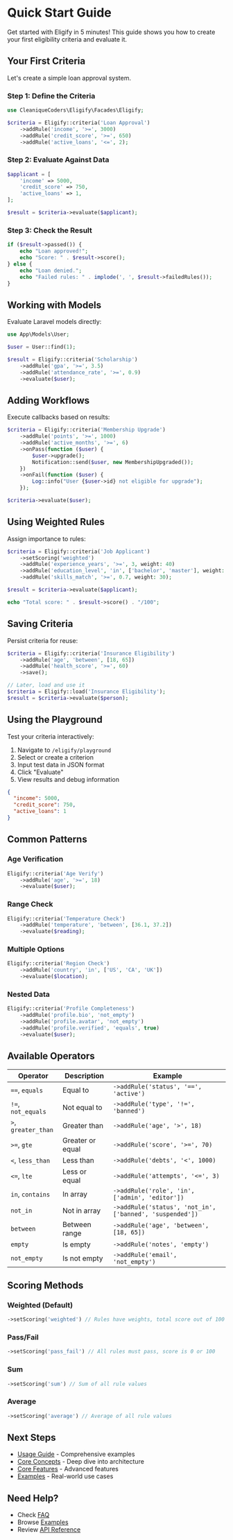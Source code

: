 # Quick Start Guide

Get started with Eligify in 5 minutes! This guide shows you how to create your first eligibility criteria and evaluate it.

## Your First Criteria

Let's create a simple loan approval system.

### Step 1: Define the Criteria

```php
use CleaniqueCoders\Eligify\Facades\Eligify;

$criteria = Eligify::criteria('Loan Approval')
    ->addRule('income', '>=', 3000)
    ->addRule('credit_score', '>=', 650)
    ->addRule('active_loans', '<=', 2);
```

### Step 2: Evaluate Against Data

```php
$applicant = [
    'income' => 5000,
    'credit_score' => 750,
    'active_loans' => 1,
];

$result = $criteria->evaluate($applicant);
```

### Step 3: Check the Result

```php
if ($result->passed()) {
    echo "Loan approved!";
    echo "Score: " . $result->score();
} else {
    echo "Loan denied.";
    echo "Failed rules: " . implode(', ', $result->failedRules());
}
```

## Working with Models

Evaluate Laravel models directly:

```php
use App\Models\User;

$user = User::find(1);

$result = Eligify::criteria('Scholarship')
    ->addRule('gpa', '>=', 3.5)
    ->addRule('attendance_rate', '>=', 0.9)
    ->evaluate($user);
```

## Adding Workflows

Execute callbacks based on results:

```php
$criteria = Eligify::criteria('Membership Upgrade')
    ->addRule('points', '>=', 1000)
    ->addRule('active_months', '>=', 6)
    ->onPass(function ($user) {
        $user->upgrade();
        Notification::send($user, new MembershipUpgraded());
    })
    ->onFail(function ($user) {
        Log::info("User {$user->id} not eligible for upgrade");
    });

$criteria->evaluate($user);
```

## Using Weighted Rules

Assign importance to rules:

```php
$criteria = Eligify::criteria('Job Applicant')
    ->setScoring('weighted')
    ->addRule('experience_years', '>=', 3, weight: 40)
    ->addRule('education_level', 'in', ['bachelor', 'master'], weight: 30)
    ->addRule('skills_match', '>=', 0.7, weight: 30);

$result = $criteria->evaluate($applicant);

echo "Total score: " . $result->score() . "/100";
```

## Saving Criteria

Persist criteria for reuse:

```php
$criteria = Eligify::criteria('Insurance Eligibility')
    ->addRule('age', 'between', [18, 65])
    ->addRule('health_score', '>=', 60)
    ->save();

// Later, load and use it
$criteria = Eligify::load('Insurance Eligibility');
$result = $criteria->evaluate($person);
```

## Using the Playground

Test your criteria interactively:

1. Navigate to `/eligify/playground`
2. Select or create a criterion
3. Input test data in JSON format
4. Click "Evaluate"
5. View results and debug information

```json
{
  "income": 5000,
  "credit_score": 750,
  "active_loans": 1
}
```

## Common Patterns

### Age Verification

```php
Eligify::criteria('Age Verify')
    ->addRule('age', '>=', 18)
    ->evaluate($user);
```

### Range Check

```php
Eligify::criteria('Temperature Check')
    ->addRule('temperature', 'between', [36.1, 37.2])
    ->evaluate($reading);
```

### Multiple Options

```php
Eligify::criteria('Region Check')
    ->addRule('country', 'in', ['US', 'CA', 'UK'])
    ->evaluate($location);
```

### Nested Data

```php
Eligify::criteria('Profile Completeness')
    ->addRule('profile.bio', 'not_empty')
    ->addRule('profile.avatar', 'not_empty')
    ->addRule('profile.verified', 'equals', true)
    ->evaluate($user);
```

## Available Operators

| Operator | Description | Example |
|----------|-------------|---------|
| `==`, `equals` | Equal to | `->addRule('status', '==', 'active')` |
| `!=`, `not_equals` | Not equal to | `->addRule('type', '!=', 'banned')` |
| `>`, `greater_than` | Greater than | `->addRule('age', '>', 18)` |
| `>=`, `gte` | Greater or equal | `->addRule('score', '>=', 70)` |
| `<`, `less_than` | Less than | `->addRule('debts', '<', 1000)` |
| `<=`, `lte` | Less or equal | `->addRule('attempts', '<=', 3)` |
| `in`, `contains` | In array | `->addRule('role', 'in', ['admin', 'editor'])` |
| `not_in` | Not in array | `->addRule('status', 'not_in', ['banned', 'suspended'])` |
| `between` | Between range | `->addRule('age', 'between', [18, 65])` |
| `empty` | Is empty | `->addRule('notes', 'empty')` |
| `not_empty` | Is not empty | `->addRule('email', 'not_empty')` |

## Scoring Methods

### Weighted (Default)

```php
->setScoring('weighted') // Rules have weights, total score out of 100
```

### Pass/Fail

```php
->setScoring('pass_fail') // All rules must pass, score is 0 or 100
```

### Sum

```php
->setScoring('sum') // Sum of all rule values
```

### Average

```php
->setScoring('average') // Average of all rule values
```

## Next Steps

- [Usage Guide](usage-guide.md) - Comprehensive examples
- [Core Concepts](core-concepts.md) - Deep dive into architecture
- [Core Features](../03-core-features/) - Advanced features
- [Examples](../13-examples/) - Real-world use cases

## Need Help?

- Check [FAQ](../15-appendix/faq.md)
- Browse [Examples](../13-examples/)
- Review [API Reference](../14-reference/)
